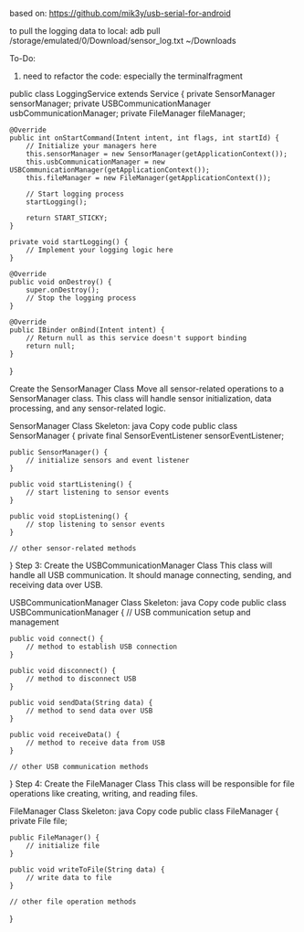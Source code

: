 based on: https://github.com/mik3y/usb-serial-for-android

to pull the logging data to local: 
adb pull /storage/emulated/0/Download/sensor_log.txt ~/Downloads

To-Do:
1. need to refactor the code: especially the terminalfragment




public class LoggingService extends Service {
    private SensorManager sensorManager;
    private USBCommunicationManager usbCommunicationManager;
    private FileManager fileManager;

    @Override
    public int onStartCommand(Intent intent, int flags, int startId) {
        // Initialize your managers here
        this.sensorManager = new SensorManager(getApplicationContext());
        this.usbCommunicationManager = new USBCommunicationManager(getApplicationContext());
        this.fileManager = new FileManager(getApplicationContext());

        // Start logging process
        startLogging();

        return START_STICKY;
    }

    private void startLogging() {
        // Implement your logging logic here
    }

    @Override
    public void onDestroy() {
        super.onDestroy();
        // Stop the logging process
    }

    @Override
    public IBinder onBind(Intent intent) {
        // Return null as this service doesn't support binding
        return null;
    }
}

Create the SensorManager Class
Move all sensor-related operations to a SensorManager class. This class will handle sensor initialization, data processing, and any sensor-related logic.

SensorManager Class Skeleton:
java
Copy code
public class SensorManager {
    private final SensorEventListener sensorEventListener;

    public SensorManager() {
        // initialize sensors and event listener
    }

    public void startListening() {
        // start listening to sensor events
    }

    public void stopListening() {
        // stop listening to sensor events
    }

    // other sensor-related methods
}
Step 3: Create the USBCommunicationManager Class
This class will handle all USB communication. It should manage connecting, sending, and receiving data over USB.

USBCommunicationManager Class Skeleton:
java
Copy code
public class USBCommunicationManager {
    // USB communication setup and management

    public void connect() {
        // method to establish USB connection
    }

    public void disconnect() {
        // method to disconnect USB
    }

    public void sendData(String data) {
        // method to send data over USB
    }

    public void receiveData() {
        // method to receive data from USB
    }

    // other USB communication methods
}
Step 4: Create the FileManager Class
This class will be responsible for file operations like creating, writing, and reading files.

FileManager Class Skeleton:
java
Copy code
public class FileManager {
    private File file;

    public FileManager() {
        // initialize file
    }

    public void writeToFile(String data) {
        // write data to file
    }

    // other file operation methods
}
